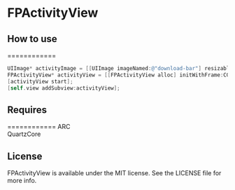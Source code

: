 FPActivityView
==============



## How to use
============

``` objective-c
UIImage* activityImage = [[UIImage imageNamed:@"download-bar"] resizableImageWithCapInsets:UIEdgeInsetsMake(0, 1, 0, 1)];
FPActivityView* activityView = [[FPActivityView alloc] initWithFrame:CGRectMake(0, 0, self.view.frame.size.width, 4) andActivityBar:activityImage];
[activityView start];
[self.view addSubview:activityView];
```


## Requires
============
ARC  
QuartzCore






## License

FPActivityView is available under the MIT license. See the LICENSE file for more info.
